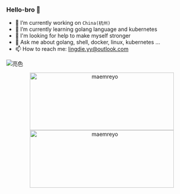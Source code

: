 ### Hello-bro 👋

- 🔭 I’m currently working on `China(杭州)`
- 🌱 I’m currently learning golang language and kubernetes
- 🤔 I'm looking for help to make myself stronger
- 💬 Ask me about golang, shell, docker, linux, kubernetes ...
- 📫 How to reach me: lingdie.yy@outlook.com

![亮色](https://raw.githubusercontent.com/lingdie/lingdie/output/github-contribution-grid-snake.svg)

<p align="center">
	<img src="https://github-readme-stats-git-masterrstaa-rickstaa.vercel.app/api?username=lingdie&theme=dracula&show_icons=true" alt="maemreyo" width="380" height="152" />
	<img src="http://github-readme-streak-stats.herokuapp.com?user=lingdie&theme=dracula&hide_border=false" alt="maemreyo" width="380" height="152"/>
</p>

